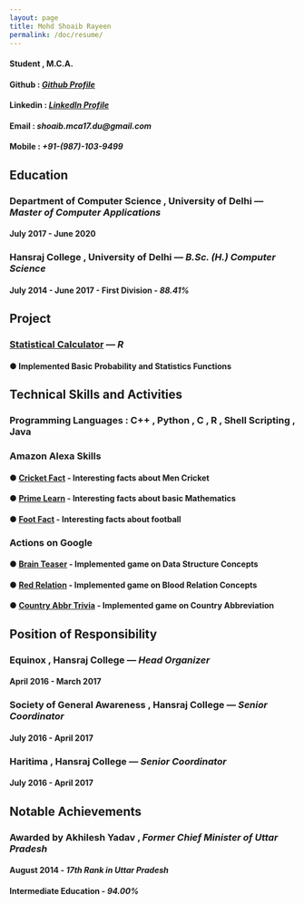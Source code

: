 ```yaml
---
layout: page
title: Mohd Shoaib Rayeen
permalink: /doc/resume/
---
```


#### Student ,  M.C.A.

#### **Github :** _[Github Profile](https://github.com/shoaibrayeen)_
#### **Linkedin :** _[LinkedIn Profile](https://www.linkedin.com/in/shoaibrayeen/)_
#### **Email :** _shoaib.mca17.du@gmail.com_
#### **Mobile :** _**+91-(987)-103-9499**_

## Education 
### Department of Computer Science , University of Delhi — _Master of Computer Applications_ 
#### July 2017 - June 2020
###  Hansraj College , University of Delhi — _B.Sc. (H.) Computer Science_
#### July 2014 - June 2017 - First Division - _88.41%_

## Project
### [Statistical Calculator](https://github.com/shoaibrayeen/R) — _R_
#### ● Implemented Basic Probability and Statistics Functions

## Technical Skills and Activities
### Programming Languages : C++ , Python , C , R , Shell Scripting , Java 
### Amazon Alexa Skills
#### ● [Cricket Fact](https://www.amazon.com/gp/product/B07BQ3WKGD) - Interesting facts about Men Cricket
#### ● [Prime Learn](https://www.amazon.com/gp/product/B07C7MFDH6) - Interesting facts about basic Mathematics
#### ● [Foot Fact](https://www.amazon.com/gp/product/B07CTBS699) - Interesting facts about football
### Actions on Google
#### ● [Brain Teaser](https://assistant.google.com/services/a/uid/000000f87db14c78) - Implemented game on Data Structure Concepts
#### ● [Red Relation](https://assistant.google.com/services/a/uid/0000007832c77e08) - Implemented game on Blood Relation Concepts
#### ● [Country Abbr Trivia](https://assistant.google.com/services/a/uid/000000ca2b057b79) - Implemented game on Country Abbreviation

## Position of Responsibility
### Equinox , Hansraj College — _Head Organizer_
#### April 2016 - March 2017
### Society of General Awareness , Hansraj College — _Senior Coordinator_
#### July 2016 - April 2017
### Haritima , Hansraj College — _Senior Coordinator_
#### July 2016 - April 2017

## Notable Achievements
### Awarded by Akhilesh Yadav , _Former Chief Minister of Uttar Pradesh_
#### August 2014 - _17th Rank in Uttar Pradesh_
#### Intermediate Education - _94.00%_
